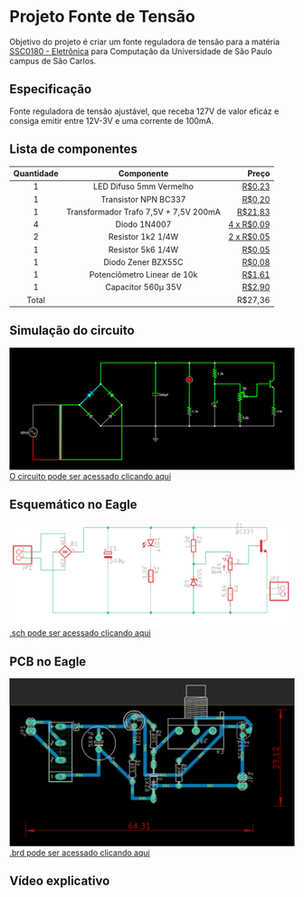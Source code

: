 # Projeto Fonte de Tensão
Objetivo do projeto é criar um fonte reguladora de tensão para a matéria [SSC0180 - Eletrônica](https://gitlab.com/simoesusp/disciplinas/-/tree/master/SSC0180-Eletronica-para-Computacao) para Computação da Universidade de São Paulo campus de São Carlos.
## Especificação
Fonte reguladora de tensão ajustável, que receba 127V de valor eficáz e consiga emitir entre 12V-3V e uma corrente de 100mA.
## Lista de componentes
| Quantidade      | Componente       | Preço  |
| :-------------: |:-------------:| -----:|
| 1 | LED Difuso 5mm Vermelho | [R$0,23](https://www.baudaeletronica.com.br/led-difuso-5mm-vermelho.html) |
| 1 | Transistor NPN BC337 | [R$0,20](https://www.baudaeletronica.com.br/transistor-npn-bc337.html) |
| 1 | Transformador Trafo 7,5V + 7,5V 200mA | [R$21,83](https://www.baudaeletronica.com.br/transformador-trafo-7-5v-7-5v-200ma-110-220vac.html) |
| 4 | Diodo 1N4007 | [4 x R$0,09](https://www.baudaeletronica.com.br/diodo-1n4007.html) |
| 2 | Resistor 1k2 1/4W | [2 x R$0,05](https://www.baudaeletronica.com.br/resistor-1k2-5-1-4w.html) |
| 1 | Resistor 5k6 1/4W | [R$0,05](https://www.baudaeletronica.com.br/resistor-5k6-5-1-4w.html) |
| 1 | Diodo Zener BZX55C | [R$0,08](https://www.baudaeletronica.com.br/diodo-zener-bzx55c-13v-0-5w.html) |
| 1 | Potenciômetro Linear de 10k | [R$1,61](https://www.baudaeletronica.com.br/potenciometro-linear-de-10k-10000.html) |
| 1 | Capacitor 560µ 35V | [R$2,90](https://shopee.com.br/CAPACITOR-ELETROL%C3%8DTICO-RADIAL-560uF-35V-105-%C2%B0C-KIT-3p%C3%A7s-i.341792361.9902590827) |
| Total | | R$27,36 |
## Simulação do circuito
![alt text](https://github.com/romiyake/Projeto-Eletronica-USP/blob/main/Images/fasltad.png "Simulação realizada no Falstad")
[O circuito pode ser acessado clicando aqui](https://tinyurl.com/yf9bfx3d "Falstad")
## Esquemático no Eagle
![alt text](https://github.com/romiyake/Projeto-Eletronica-USP/blob/main/Images/schematic.png)
[.sch pode ser acessado clicando aqui](https://github.com/romiyake/Projeto-Eletronica-USP/blob/main/Eagle/Fonte.sch)
## PCB no Eagle
![alt text](https://github.com/romiyake/Projeto-Eletronica-USP/blob/main/Images/board.png)
[.brd pode ser acessado clicando aqui](https://github.com/romiyake/Projeto-Eletronica-USP/blob/main/Eagle/Fonte.brd)
## Vídeo explicativo
